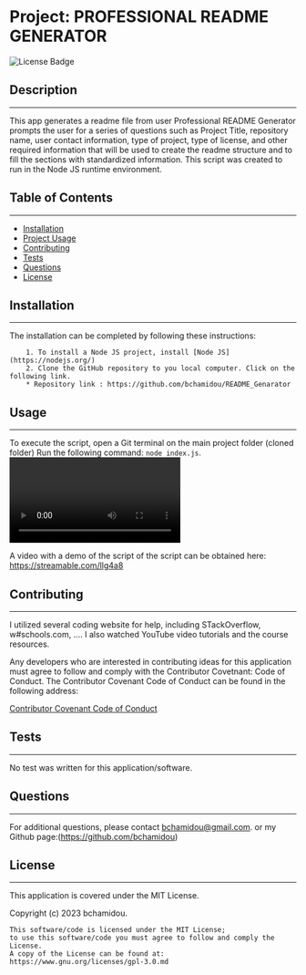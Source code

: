 
# Project: PROFESSIONAL README GENERATOR
 ![License Badge](https://img.shields.io/badge/License-MIT%20License-blue)

## Description
***

This app generates a readme file from user Professional README Generator prompts the user for a series of questions such as Project Title, repository name, user contact information, type of project, type of license, and other required information that will be used to create the readme structure and to fill the sections with standardized information. This script was created to run in the Node JS runtime environment.

## Table of Contents
***
- [Installation](#installation)
- [Project Usage](#usage)
- [Contributing](#contributing)
- [Tests](#tests)
- [Questions](#questions)
- [License](#license)


## Installation
***

The installation can be completed by following these instructions:

        1. To install a Node JS project, install [Node JS](https://nodejs.org/)
        2. Clone the GitHub repository to you local computer. Click on the following link.
        * Repository link : https://github.com/bchamidou/README_Genarator  

## Usage 
***

To execute the script, open a Git terminal on the main project folder (cloned folder) Run the following command: ```node index.js```.  
<video src="assets/Readme_generator.mp4" controls title="Readme_generator"></video>

A video with a demo of the script of the script can be obtained here: 
https://streamable.com/llg4a8

## Contributing
***

I  utilized several coding website for help, including STackOverflow, w#schools.com, …. I also watched YouTube video tutorials and the course resources.

Any developers who are interested in contributing ideas for this application must agree to follow and comply with the Contributor Covetnant: Code of Conduct.
The Contributor Covenant Code of Conduct can be found in the following address:

[Contributor Covenant Code of Conduct](https://www.contributor-covenant.org/version/2/0/code_of_conduct/code_of_conduct.md/)


## Tests
***

No test was written for this application/software.

## Questions
***

For additional questions, please contact bchamidou@gmail.com.
or my Github page:(https://github.com/bchamidou)

## License
***

This application is covered under the MIT License.

Copyright (c) 2023 bchamidou.

    This software/code is licensed under the MIT License; 
    to use this software/code you must agree to follow and comply the License.
    A copy of the License can be found at: https://www.gnu.org/licenses/gpl-3.0.md 

